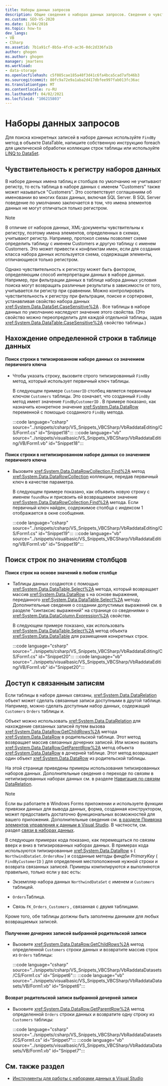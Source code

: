 ```yaml
---
title: Наборы данных запросов
description: Общие сведения о наборах данных запросов. Сведения о чувствительности к регистру наборов данных. Поиск определенной строки в таблице данных, поиск строк по значениям столбцов и доступ к связанным записям.
ms.custom: SEO-VS-2020
ms.date: 11/04/2016
ms.topic: how-to
dev_langs:
- VB
- CSharp
ms.assetid: 7b1a91cf-8b5a-4fc0-ac36-0dc2d336fa1b
author: ghogen
ms.author: ghogen
manager: jmartens
ms.workload:
- data-storage
ms.openlocfilehash: c5f085cae185a48f3d41c6fa4bca5cad7afb46b3
ms.sourcegitcommit: 80fc9a72e9a1aba2d417dbfee997fab013fc36ac
ms.translationtype: MT
ms.contentlocale: ru-RU
ms.lasthandoff: 04/02/2021
ms.locfileid: "106215803"
---
```

# <a name="query-datasets"></a>Наборы данных запросов
Для поиска конкретных записей в наборе данных используйте `FindBy` метод в объекте DataTable, напишите собственную инструкцию foreach для циклической обработки коллекции строк таблицы или используйте [LINQ to DataSet](/dotnet/framework/data/adonet/linq-to-dataset).

## <a name="dataset-case-sensitivity"></a>Чувствительность к регистру наборов данных
В наборе данных имена таблиц и столбцов по умолчанию не учитывают регистр, то есть таблица в наборе данных с именем "Customers" также может называться "Customers". Это соответствует соглашениям об именовании во многих базах данных, включая SQL Server. В SQL Server поведение по умолчанию заключается в том, что имена элементов данных не могут отличаться только регистром.

> [!NOTE]
> В отличие от наборов данных, XML-документы чувствительны к регистру, поэтому имена элементов, определенных в схемах, учитывают регистр. Например, протокол схемы позволяет схеме определить таблицу с именем Customers и другую таблицу с именем Customers. Это может привести к конфликтам имен, если для создания класса набора данных используется схема, содержащая элементы, отличающиеся только регистром.

Однако чувствительность к регистру может быть фактором, определяющим способ интерпретации данных в наборе данных. Например, при фильтрации данных в таблице набора данных условия поиска могут возвращать различные результаты в зависимости от того, учитывается ли регистр при сравнении. Можно контролировать чувствительность к регистру при фильтрации, поиске и сортировке, устанавливая свойство набора данных <xref:System.Data.DataSet.CaseSensitive%2A> . Все таблицы в наборе данных по умолчанию наследуют значение этого свойства. (Это свойство можно переопределить для каждой отдельной таблицы, задав <xref:System.Data.DataTable.CaseSensitive%2A> свойство таблицы.)

## <a name="locate-a-specific-row-in-a-data-table"></a>Нахождение определенной строки в таблице данных

#### <a name="to-find-a-row-in-a-typed-dataset-with-a-primary-key-value"></a>Поиск строки в типизированном наборе данных со значением первичного ключа

- Чтобы указать строку, вызовите строго типизированный `FindBy` метод, который использует первичный ключ таблицы.

     В следующем примере `CustomerID` столбец является первичным ключом `Customers` таблицы. Это означает, что созданный `FindBy` метод имеет значение `FindByCustomerID` . В примере показано, как назначить конкретное значение <xref:System.Data.DataRow> переменной с помощью созданного `FindBy` метода.

     :::code language="csharp" source="../snippets/csharp/VS_Snippets_VBCSharp/VbRaddataEditing/CS/Form1.cs" id="Snippet18":::
     :::code language="vb" source="../snippets/visualbasic/VS_Snippets_VBCSharp/VbRaddataEditing/VB/Form1.vb" id="Snippet18":::

#### <a name="to-find-a-row-in-an-untyped-dataset-with-a-primary-key-value"></a>Поиск строки в нетипизированном наборе данных со значением первичного ключа

- Вызовите <xref:System.Data.DataRowCollection.Find%2A> метод <xref:System.Data.DataRowCollection> коллекции, передав первичный ключ в качестве параметра.

     В следующем примере показано, как объявить новую строку с именем `foundRow` и присвоить ей возвращаемое значение <xref:System.Data.DataRowCollection.Find%2A> метода. Если первичный ключ найден, содержимое столбца с индексом 1 отображается в окне сообщения.

     :::code language="csharp" source="../snippets/csharp/VS_Snippets_VBCSharp/VbRaddataEditing/CS/Form1.cs" id="Snippet19":::
     :::code language="vb" source="../snippets/visualbasic/VS_Snippets_VBCSharp/VbRaddataEditing/VB/Form1.vb" id="Snippet19":::

## <a name="find-rows-by-column-values"></a>Поиск строк по значениям столбцов

#### <a name="to-find-rows-based-on-the-values-in-any-column"></a>Поиск строк на основе значений в любом столбце

- Таблицы данных создаются с помощью <xref:System.Data.DataTable.Select%2A> метода, который возвращает массив <xref:System.Data.DataRow> s на основе выражения, переданного <xref:System.Data.DataTable.Select%2A> методу. Дополнительные сведения о создании допустимых выражений см. в разделе "синтаксис выражений" на странице со сведениями о <xref:System.Data.DataColumn.Expression%2A> свойстве.

     В следующем примере показано, как использовать <xref:System.Data.DataTable.Select%2A> метод объекта <xref:System.Data.DataTable> для размещения конкретных строк.

     :::code language="csharp" source="../snippets/csharp/VS_Snippets_VBCSharp/VbRaddataEditing/CS/Form1.cs" id="Snippet20":::
     :::code language="vb" source="../snippets/visualbasic/VS_Snippets_VBCSharp/VbRaddataEditing/VB/Form1.vb" id="Snippet20":::

## <a name="access-related-records"></a>Доступ к связанным записям
Если таблицы в наборе данных связаны, <xref:System.Data.DataRelation> объект может сделать связанные записи доступными в другой таблице. Например, можно сделать доступным набор данных, содержащий `Customers` `Orders` таблицы и.

Объект можно использовать <xref:System.Data.DataRelation> для нахождение связанных записей путем вызова <xref:System.Data.DataRow.GetChildRows%2A> метода <xref:System.Data.DataRow> в родительской таблице. Этот метод возвращает массив связанных дочерних записей. Или можно вызвать <xref:System.Data.DataRow.GetParentRow%2A> метод объекта <xref:System.Data.DataRow> в дочерней таблице. Этот метод возвращает один объект <xref:System.Data.DataRow> из родительской таблицы.

На этой странице приведены примеры использования типизированных наборов данных. Дополнительные сведения о переходе по связям в нетипизированных наборах данных см. в разделе [Навигация по связям DataRelation](/dotnet/framework/data/adonet/dataset-datatable-dataview/navigating-datarelations).

> [!NOTE]
> Если вы работаете в Windows Forms приложении и используете функции привязки данных для вывода данных, форма, созданная конструктором, может предоставить достаточно функциональных возможностей для вашего приложения. Дополнительные сведения см. [в разделе Привязка элементов управления к данным в Visual Studio](../data-tools/bind-controls-to-data-in-visual-studio.md). В частности, см. раздел [связи в наборах данных](relationships-in-datasets.md).

В следующих примерах кода показано, как перемещаться по связям вверх и вниз в типизированных наборах данных. В примерах кода используются типизированные <xref:System.Data.DataRow> s ( `NorthwindDataSet.OrdersRow` ) и созданные методы финдби *PrimaryKey* ( `FindByCustomerID` ) для определения местоположения нужной строки и возврата связанных записей. Примеры компилируются и выполняются правильно, только если у вас есть:

- Экземпляр набора данных `NorthwindDataSet` с именем и `Customers` таблицей.

- `Orders`Таблица.

- Связь `FK_Orders_Customers` , связанная с двумя таблицами.

Кроме того, обе таблицы должны быть заполнены данными для любых возвращаемых записей.

#### <a name="to-return-the-child-records-of-a-selected-parent-record"></a>Получение дочерних записей выбранной родительской записи

- Вызовите <xref:System.Data.DataRow.GetChildRows%2A> метод определенной `Customers` строки данных и возвратите массив строк из `Orders` таблицы:

     :::code language="csharp" source="../snippets/csharp/VS_Snippets_VBCSharp/VbRaddataDatasets/CS/Form1.cs" id="Snippet6":::
     :::code language="vb" source="../snippets/visualbasic/VS_Snippets_VBCSharp/VbRaddataDatasets/VB/Form1.vb" id="Snippet6":::

#### <a name="to-return-the-parent-record-of-a-selected-child-record"></a>Возврат родительской записи выбранной дочерней записи

- Вызовите <xref:System.Data.DataRow.GetParentRow%2A> метод определенной `Orders` строки данных и возвратите одну строку из `Customers` таблицы:

     :::code language="csharp" source="../snippets/csharp/VS_Snippets_VBCSharp/VbRaddataDatasets/CS/Form1.cs" id="Snippet7":::
     :::code language="vb" source="../snippets/visualbasic/VS_Snippets_VBCSharp/VbRaddataDatasets/VB/Form1.vb" id="Snippet7":::

## <a name="see-also"></a>См. также раздел

- [Инструменты для работы с наборами данных в Visual Studio](../data-tools/dataset-tools-in-visual-studio.md)
